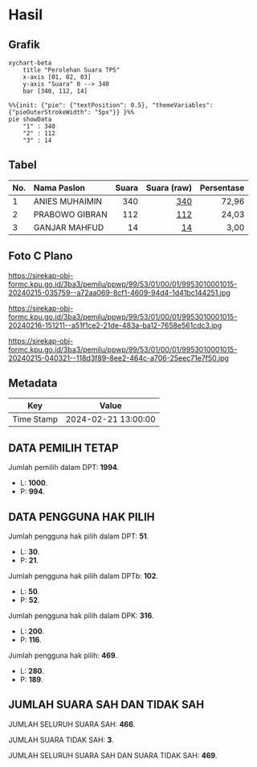 # Hasil

## Grafik

```mermaid
xychart-beta
    title "Perolehan Suara TPS"
    x-axis [01, 02, 03]
    y-axis "Suara" 0 --> 340
    bar [340, 112, 14]
```

```mermaid
%%{init: {"pie": {"textPosition": 0.5}, "themeVariables": {"pieOuterStrokeWidth": "5px"}} }%%
pie showData
    "1" : 340
    "2" : 112
    "3" : 14
```

## Tabel

| No. | Nama Paslon    | Suara | Suara (raw) | Persentase |
|:--- |:-------------- | -----:| -----------:| ----------:|
| 1   | ANIES MUHAIMIN | 340   | [340][p-1]  | 72,96      |
| 2   | PRABOWO GIBRAN | 112   | [112][p-2]  | 24,03      |
| 3   | GANJAR MAHFUD  | 14    | [14][p-3]   | 3,00       |


[p-1]: https://github.com/gigit-pemilu/pemilu-2024-99-luar-negeri/blob/main/pilpres/hitung-suara/sub/99-luar-negeri/sub/53-jeddah-arab-saudi/sub/01-jeddah-arab-saudi/sub/0001-jeddah-arab-saudi/sub/015-ksk-003/sub/paslon-1.txt
[p-2]: https://github.com/gigit-pemilu/pemilu-2024-99-luar-negeri/blob/main/pilpres/hitung-suara/sub/99-luar-negeri/sub/53-jeddah-arab-saudi/sub/01-jeddah-arab-saudi/sub/0001-jeddah-arab-saudi/sub/015-ksk-003/sub/paslon-2.txt
[p-3]: https://github.com/gigit-pemilu/pemilu-2024-99-luar-negeri/blob/main/pilpres/hitung-suara/sub/99-luar-negeri/sub/53-jeddah-arab-saudi/sub/01-jeddah-arab-saudi/sub/0001-jeddah-arab-saudi/sub/015-ksk-003/sub/paslon-3.txt

## Foto C Plano

https://sirekap-obj-formc.kpu.go.id/3ba3/pemilu/ppwp/99/53/01/00/01/9953010001015-20240215-035759--a72aa069-8cf1-4609-94d4-1d41bc144251.jpg

https://sirekap-obj-formc.kpu.go.id/3ba3/pemilu/ppwp/99/53/01/00/01/9953010001015-20240216-151211--a51f1ce2-21de-483a-ba12-7658e561cdc3.jpg

https://sirekap-obj-formc.kpu.go.id/3ba3/pemilu/ppwp/99/53/01/00/01/9953010001015-20240215-040321--118d3f89-8ee2-464c-a706-25eec71e7f50.jpg


## Metadata

| Key        | Value               |
| ---------- | ------------------- |
| Time Stamp | 2024-02-21 13:00:00 |


## DATA PEMILIH TETAP

Jumlah pemilih dalam DPT: **1994**.
 * L: **1000**.
 * P: **994**.

## DATA PENGGUNA HAK PILIH

Jumlah pengguna hak pilih dalam DPT: **51**.
 * L: **30**.
 * P: **21**.

Jumlah pengguna hak pilih dalam DPTb: **102**.
 * L: **50**.
 * P: **52**.

Jumlah pengguna hak pilih dalam DPK: **316**.
 * L: **200**.
 * P: **116**.

Jumlah pengguna hak pilih: **469**.
 * L: **280**.
 * P: **189**.

## JUMLAH SUARA SAH DAN TIDAK SAH

JUMLAH SELURUH SUARA SAH: **466**.

JUMLAH SUARA TIDAK SAH: **3**.

JUMLAH SELURUH SUARA SAH DAN SUARA TIDAK SAH: **469**.


